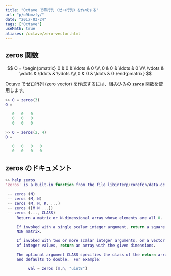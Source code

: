 ```yaml
---
title: "Octave で零行列（ゼロ行列）を作成する"
url: "p/o9bmzfy/"
date: "2017-03-24"
tags: ["Octave"]
useMath: true
aliases: /octave/zero-vector.html
---
```


zeros 関数
----

$$
  O = \begin{pmatrix}
    0 & 0 & \ldots & 0 \\\\
    0 & 0 & \ldots & 0 \\\\
    \vdots & \vdots & \ddots & \vdots \\\\
    0 & 0 & \ldots & 0
  \end{pmatrix}
$$

Octave でゼロ行列 (zero vector) を作成するには、組み込みの __`zeros`__ 関数を使用します。

```matlab
>> O = zeros(3)
O =

   0   0   0
   0   0   0
   0   0   0

>> O = zeros(2, 4)
O =

   0   0   0   0
   0   0   0   0
```

zeros のドキュメント
----

```matlab
>> help zeros
'zeros' is a built-in function from the file libinterp/corefcn/data.cc

 -- zeros (N)
 -- zeros (M, N)
 -- zeros (M, N, K, ...)
 -- zeros ([M N ...])
 -- zeros (..., CLASS)
     Return a matrix or N-dimensional array whose elements are all 0.

     If invoked with a single scalar integer argument, return a square
     NxN matrix.

     If invoked with two or more scalar integer arguments, or a vector
     of integer values, return an array with the given dimensions.

     The optional argument CLASS specifies the class of the return array
     and defaults to double.  For example:

          val = zeros (m,n, "uint8")
```

